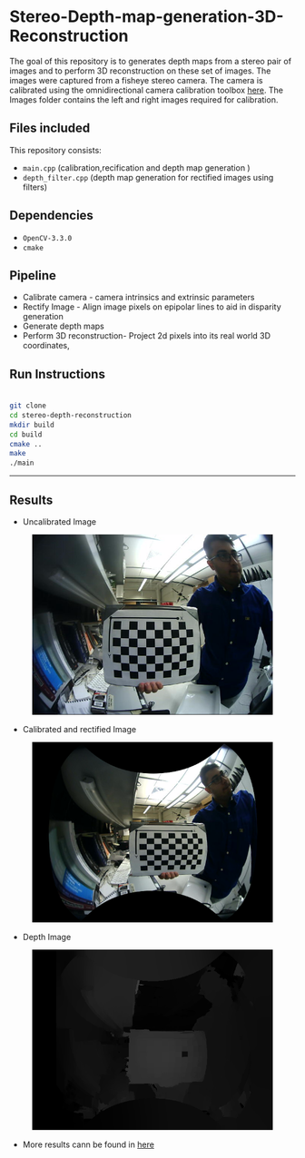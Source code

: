 # Stereo-Depth-map-generation-3D-Reconstruction

The goal of this repository is to generates depth maps from a stereo pair of images and to perform 3D reconstruction on these set of images. The images were captured from a fisheye stereo camera. The camera is calibrated using the omnidirectional camera calibration toolbox [here](https://github.com/jiuerbujie/omnidirectional_calibration). The Images folder contains  the left and right images required for calibration. 




## Files included
This repository consists: 
* `main.cpp` (calibration,recification and depth map generation )
* `depth_filter.cpp` (depth map generation for rectified images using filters)



## Dependencies


* `OpenCV-3.3.0`
* `cmake`

## Pipeline

* Calibrate camera - camera intrinsics and extrinsic parameters
* Rectify Image - Align image pixels on epipolar lines to aid in disparity generation
* Generate depth maps 
* Perform 3D reconstruction- Project 2d pixels into its real world 3D coordinates,

## Run Instructions

```bash

git clone 
cd stereo-depth-reconstruction
mkdir build
cd build
cmake ..
make
./main 
```
---


## Results

* Uncalibrated Image

<figure>
 <img src="./Images/right/QR1.png" width="712" alt="Combined Image" />
 <figcaption>
 <p></p> 
 </figcaption>
</figure>

* Calibrated and rectified Image
<figure>
 <img src="./Images/Results/d1.png" width="712" alt="Combined Image" />
 <figcaption>
 <p></p> 
 </figcaption>
</figure>

* Depth Image
<figure>
 <img src="./Images/Results/dd.png" width="712" alt="Combined Image" />
 <figcaption>
 <p></p> 
 </figcaption>
</figure>

* More results cann be found in [here](./Images/Results/) 



